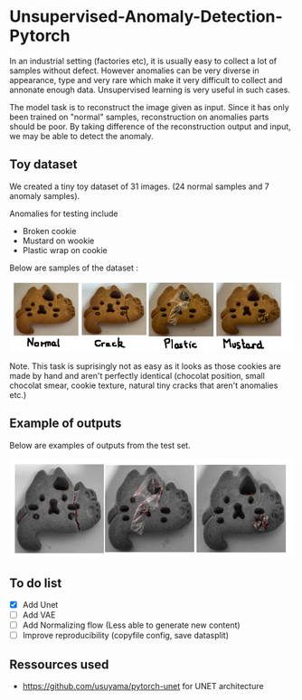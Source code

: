# Unsupervised-Anomaly-Detection-Pytorch

In an industrial setting (factories etc), it is usually easy to collect a lot of samples without defect. However anomalies can be very diverse in appearance, type and very rare which make it very difficult to collect and annonate enough data. Unsupervised learning is very useful in such cases.

The model task is to reconstruct the image given as input. Since it has only been trained on "normal" samples, reconstruction on anomalies parts should be poor. By taking difference of the reconstruction output and input, we may be able to detect the anomaly.

## Toy dataset
We created a tiny toy dataset of 31 images. (24 normal samples and 7 anomaly samples).

Anomalies for testing include
- Broken cookie
- Mustard on wookie
- Plastic wrap on cookie

Below are samples of the dataset :

![Examples](doc/dataset.png)

Note. This task is suprisingly not as easy as it looks as those cookies are made by hand and aren't perfectly identical (chocolat position, small chocolat smear, cookie texture, natural tiny cracks that aren't anomalies etc.)

## Example of outputs
Below are examples of outputs from the test set.

![Examples](doc/output_samples.png)

## To do list
- [x] Add Unet
- [ ] Add VAE
- [ ] Add Normalizing flow (Less able to generate new content)
- [ ] Improve reproducibility (copyfile config, save datasplit)

## Ressources used 
- https://github.com/usuyama/pytorch-unet for UNET architecture
